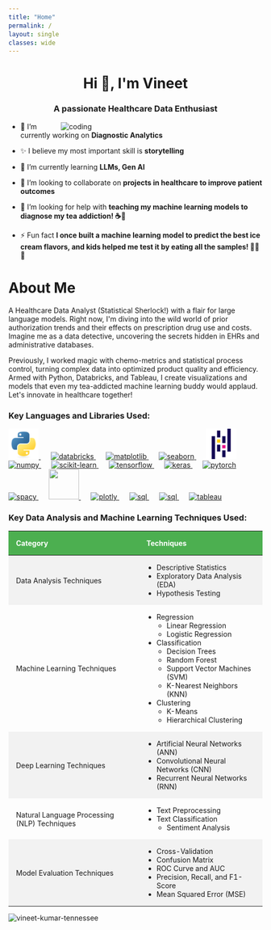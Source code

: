 ```yaml
---
title: "Home"
permalink: /
layout: single
classes: wide
---
```


<h1 align="center">Hi 👋, I'm Vineet</h1>
<h3 align="center">A passionate Healthcare Data Enthusiast</h3>
<img align="right" alt="coding" width="400" src="https://user-images.githubusercontent.com/55389276/140866485-8fb1c876-9a8f-4d6a-98dc-08c4981eaf70.gif">

- 🔭 I’m currently working on **Diagnostic Analytics**
  
- ✨ I believe my most important skill is **storytelling**

- 🌱 I’m currently learning **LLMs, Gen AI**

- 👯 I’m looking to collaborate on **projects in healthcare to improve patient outcomes**

- 🤝 I’m looking for help with **teaching my machine learning models to diagnose my tea addiction! ☕🤖**

- ⚡ Fun fact **I once built a machine learning model to predict the best ice cream flavors, and kids helped me test it by eating all the samples! 🍦🤖👶**

About Me
======
A Healthcare Data Analyst (Statistical Sherlock!) with a flair for large language models. Right now, I'm diving into the wild world of prior authorization trends and their effects on prescription drug use and costs. Imagine me as a data detective, uncovering the secrets hidden in EHRs and administrative databases.

Previously, I worked magic with chemo-metrics and statistical process control, turning complex data into optimized product quality and efficiency. Armed with Python, Databricks, and Tableau, I create visualizations and models that even my tea-addicted machine learning buddy would applaud. Let's innovate in healthcare together!

<h3 align="left">Key Languages and Libraries Used:</h3>
<p align="left"> 
    <a href="https://www.python.org" target="_blank" rel="noreferrer" style="margin-right: 20px;"> 
        <img src="https://raw.githubusercontent.com/devicons/devicon/master/icons/python/python-original.svg" alt="python" width="60" height="60"/> 
    </a> 
<a href="https://databricks.com/" target="_blank" rel="noreferrer" style="margin-right: 20px;"> 
    <img src="https://databricks.com/wp-content/uploads/2021/10/db-nav-logo.svg" alt="databricks" width="60" height="60"/> 
</a>
    <a href="https://matplotlib.org/" target="_blank" rel="noreferrer" style="margin-right: 20px;"> 
        <img src="https://upload.wikimedia.org/wikipedia/commons/8/84/Matplotlib_icon.svg" alt="matplotlib" width="60" height="60"/> 
    </a> 
    <a href="https://seaborn.pydata.org/" target="_blank" rel="noreferrer" style="margin-right: 20px;"> 
        <img src="https://seaborn.pydata.org/_images/logo-mark-lightbg.svg" alt="seaborn" width="60" height="60"/> 
    </a> 
    <a href="https://pandas.pydata.org/" target="_blank" rel="noreferrer" style="margin-right: 20px;"> 
        <img src="https://raw.githubusercontent.com/devicons/devicon/2ae2a900d2f041da66e950e4d48052658d850630/icons/pandas/pandas-original.svg" alt="pandas" width="60" height="60"/> 
    </a> 
    <a href="https://numpy.org/" target="_blank" rel="noreferrer" style="margin-right: 20px;"> 
        <img src="https://upload.wikimedia.org/wikipedia/commons/3/31/NumPy_logo_2020.svg" alt="numpy" width="60" height="60"/> 
    </a> 
    <a href="https://scikit-learn.org/" target="_blank" rel="noreferrer" style="margin-right: 20px;"> 
        <img src="https://upload.wikimedia.org/wikipedia/commons/0/05/Scikit_learn_logo_small.svg" alt="scikit-learn" width="60" height="60"/> 
    </a> 
    <a href="https://www.tensorflow.org" target="_blank" rel="noreferrer" style="margin-right: 20px;"> 
        <img src="https://www.vectorlogo.zone/logos/tensorflow/tensorflow-icon.svg" alt="tensorflow" width="60" height="60"/> 
    </a> 
    <a href="https://keras.io/" target="_blank" rel="noreferrer" style="margin-right: 20px;"> 
        <img src="https://upload.wikimedia.org/wikipedia/commons/a/ae/Keras_logo.svg" alt="keras" width="60" height="60"/> 
    </a> 
    <a href="https://pytorch.org/" target="_blank" rel="noreferrer" style="margin-right: 20px;"> 
        <img src="https://www.vectorlogo.zone/logos/pytorch/pytorch-icon.svg" alt="pytorch" width="60" height="60"/> 
    </a> 
    <a href="https://spacy.io/" target="_blank" rel="noreferrer" style="margin-right: 20px;"> 
        <img src="https://upload.wikimedia.org/wikipedia/commons/thumb/8/88/SpaCy_logo.svg/512px-SpaCy_logo.svg.png" alt="spacy" width="60" height="60"/> 
    </a> 
    <a href="https://opencv.org/" target="_blank" rel="noreferrer" style="margin-right: 20px;"> 
        <img src="https://www.vectorlogo.zone/logos/opencv/opencv-icon.svg" width="60" height="60"/> 
    </a> 
    <a href="https://plotly.com/" target="_blank" rel="noreferrer" style="margin-right: 20px;"> 
        <img src="https://images.plot.ly/logo/new-branding/plotly-logomark.png" alt="plotly" width="60" height="60"/> 
    </a> 
    <a href="https://www.microsoft.com/en-us/sql-server" target="_blank" rel="noreferrer" style="margin-right: 20px;"> 
    <img src="https://www.svgrepo.com/show/303229/microsoft-sql-server-logo.svg" alt="sql" width="60" height="60"/> 
    </a> 
  <a href="https://www.microsoft.com/en-us/sql-server" target="_blank" rel="noreferrer" style="margin-right: 20px;"> 
    <img src="https://upload.wikimedia.org/wikipedia/commons/8/87/Sql_data_base_with_logo.png" alt="sql" width="60" height="60"/> 
</a> 
<a href="https://www.tableau.com/" target="_blank" rel="noreferrer" style="margin-right: 20px;"> 
    <img src="https://logos-world.net/wp-content/uploads/2021/10/Tableau-Logo.png" alt="tableau" width="60" height="60"/> 
</a>
</p>

<h3 align="left">Key Data Analysis and Machine Learning Techniques Used:</h3>
<table style="border-collapse: collapse; width: 100%;">
    <thead>
        <tr style="background-color: #4CAF50; color: white;">
            <th style="padding: 15px; text-align: left;">Category</th>
            <th style="padding: 15px; text-align: left;">Techniques</th>
        </tr>
    </thead>
    <tbody>
        <tr style="background-color: #f2f2f2;">
            <td style="padding: 15px; text-align: left;">Data Analysis Techniques</td>
            <td style="padding: 15px; text-align: left;">
                <ul style="margin: 0; padding-left: 20px;">
                    <li>Descriptive Statistics</li>
                    <li>Exploratory Data Analysis (EDA)</li>
                    <li>Hypothesis Testing</li>
                </ul>
            </td>
        </tr>
        <tr>
            <td style="padding: 15px; text-align: left;">Machine Learning Techniques</td>
            <td style="padding: 15px; text-align: left;">
                <ul style="margin: 0; padding-left: 20px;">
                    <li>Regression
                        <ul style="margin: 0; padding-left: 20px;">
                            <li>Linear Regression</li>
                            <li>Logistic Regression</li>
                        </ul>
                    </li>
                    <li>Classification
                        <ul style="margin: 0; padding-left: 20px;">
                            <li>Decision Trees</li>
                            <li>Random Forest</li>
                            <li>Support Vector Machines (SVM)</li>
                            <li>K-Nearest Neighbors (KNN)</li>
                        </ul>
                    </li>
                    <li>Clustering
                        <ul style="margin: 0; padding-left: 20px;">
                            <li>K-Means</li>
                            <li>Hierarchical Clustering</li>
                        </ul>
                    </li>
                </ul>
            </td>
        </tr>
        <tr style="background-color: #f2f2f2;">
            <td style="padding: 15px; text-align: left;">Deep Learning Techniques</td>
            <td style="padding: 15px; text-align: left;">
                <ul style="margin: 0; padding-left: 20px;">
                    <li>Artificial Neural Networks (ANN)</li>
                    <li>Convolutional Neural Networks (CNN)</li>
                    <li>Recurrent Neural Networks (RNN)</li>
                </ul>
            </td>
        </tr>
        <tr>
            <td style="padding: 15px; text-align: left;">Natural Language Processing (NLP) Techniques</td>
            <td style="padding: 15px; text-align: left;">
                <ul style="margin: 0; padding-left: 20px;">
                    <li>Text Preprocessing</li>
                    <li>Text Classification
                        <ul style="margin: 0; padding-left: 20px;">
                            <li>Sentiment Analysis</li>
                        </ul>
                    </li>
                </ul>
            </td>
        </tr>
        <tr style="background-color: #f2f2f2;">
            <td style="padding: 15px; text-align: left;">Model Evaluation Techniques</td>
            <td style="padding: 15px; text-align: left;">
                <ul style="margin: 0; padding-left: 20px;">
                    <li>Cross-Validation</li>
                    <li>Confusion Matrix</li>
                    <li>ROC Curve and AUC</li>
                    <li>Precision, Recall, and F1-Score</li>
                    <li>Mean Squared Error (MSE)</li>
                </ul>
            </td>
        </tr>
    </tbody>
</table>

<p align="left"> 
    <img src="https://komarev.com/ghpvc/?username=vineet-kumar-tennessee&label=Profile%20views&color=0e75b6&style=flat" alt="vineet-kumar-tennessee" /> 
</p>
